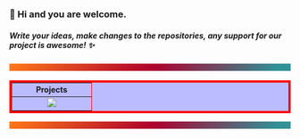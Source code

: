 ### :owl: Hi and you are welcome.

##### Write your ideas, make changes to the repositories, any support for our project is awesome! :sparkles:

<img src="https://raw.githubusercontent.com/OrgOwl/.github/master/img/0.jpg">
<table width="100%" height="46%" border="4" rules="all" bgcolor="#bbf" bordercolor="red" cellpadding="0" cellspacing="0">
    <tr align="center">
        <th align="center" colspan="1">Projects</th>
    </tr>
    <tr align="center">
      <td align="center" width="50%" height="100%">
        <a href="https://github.com/OrgOwl/ffmpeg-bat">
            <img hspace="0" width="100%" src="https://github-readme-stats.vercel.app/api/pin/?username=OrgOwl&repo=ffmpeg-bat&theme=gruvbox" />
        </a>
      </td>
    </tr>
</table>
<img src="https://raw.githubusercontent.com/OrgOwl/.github/master/img/0.jpg">
